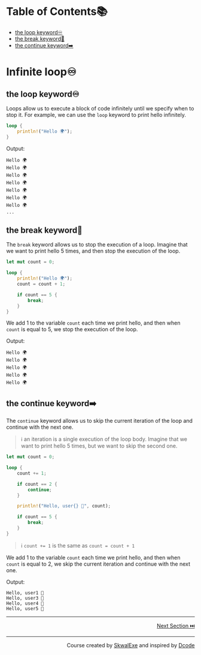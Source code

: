 # Table of Contents📚
- [the loop keyword♾️](#the-loop-keyword)
- [the break keyword🛑](#the-break-keyword)
- [the continue keyword➡️](#the-continue-keyword)

# Infinite loop♾️
## the loop keyword♾️
Loops allow us to execute a block of code infinitely until we specify when to stop it.
For example, we can use the `loop` keyword to print hello infinitely.
```rust
loop {
    println!("Hello 🌍");
}
```
Output:
```
Hello 🌍
Hello 🌍
Hello 🌍
Hello 🌍
Hello 🌍
Hello 🌍
Hello 🌍
...
```
## the break keyword🛑
The `break` keyword allows us to stop the execution of a loop.
Imagine that we want to print hello 5 times, and then stop the execution of the loop.
```rust
let mut count = 0;

loop {
    println!("Hello 🌍");
    count = count + 1;

    if count == 5 {
        break;
    }
}
```
We add 1 to the variable `count` each time we print hello, and then when `count` is equal to 5, we stop the execution of the loop.

Output:
```
Hello 🌍
Hello 🌍
Hello 🌍
Hello 🌍
Hello 🌍
```
## the continue keyword➡️
The `continue` keyword allows us to skip the current iteration of the loop and continue with the next one.
> ℹ️ an iteration is a single execution of the loop body.
Imagine that we want to print hello 5 times, but we want to skip the second one.
```rust
let mut count = 0;

loop {
    count += 1;

    if count == 2 {
        continue;
    }

    println!("Hello, user{} 👋", count);

    if count == 5 {
        break;
    }
}
```

> ℹ️ `count += 1` is the same as `count = count + 1`

We add 1 to the variable `count` each time we print hello, and then when `count` is equal to 2, we skip the current iteration and continue with the next one.

Output:
```
Hello, user1 👋
Hello, user3 👋
Hello, user4 👋
Hello, user5 👋
```

---

<p align="right"><a href="https://github.com/SkwalExe/learn-rust/tree/main/course/while-loop">Next Section ⏭️</a></p>

---

<p align="right">Course created by <a href="https://github.com/SkwalExe/" target="_blank">SkwalExe</a> and inspired by <a href="https://www.youtube.com/watch?v=vOMJlQ5B-M0&list=PLVvjrrRCBy2JSHf9tGxGKJ-bYAN_uDCUL" target="_blank">Dcode</a></p>